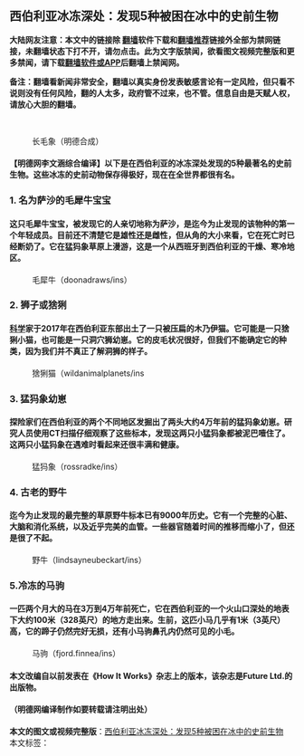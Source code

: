  <h2>西伯利亚冰冻深处：发现5种被困在冰中的史前生物</h2> <p class="notice"><b>大陆网友注意：本文中的链接除 <a href="https://github.com/bannedbook/fanqiang" >翻墙</a>软件下载和<a href="https://github.com/killgcd/justmysocks/blob/master/README.md">翻墙推荐</a>链接外全部为禁网链接，未翻墙状态下打不开，请勿点击。此为文字版禁闻，欲看图文视频完整版和更多禁闻，请下载<a href="https://github.com/bannedbook/fanqiang">翻墙软件或APP</a>后翻墙上禁闻网。</p><p>备注：翻墙看新闻非常安全，翻墙以真实身份发表敏感言论有一定风险，但只看不说则没有任何风险，翻的人太多，政府管不过来，也不管。信息自由是天赋人权，请放心大胆的翻墙。</b></p>  <div class="entry"> <br /> <figure><a href="https://i1.wp.com/upload-images-bucket-v64rleca837do.s3.eu-west-1.amazonaws.com/wp-content/uploads/2021/06/06054449/%E6%9C%AA%E6%A0%87%E9%A2%98-1-%E6%81%A2%E5%A4%8D%E7%9A%84-8.jpg?fit=860%2C484&#038;ssl=1" data-caption="长毛象（明德合成）"></a><figcaption class="wp-caption-text">长毛象（明德合成）</figcaption></figure> <h4>【明德网李文涵综合编译】以下是在西伯利亚的冰冻深处发现的5种最著名的史前生物。这些冰冻的史前动物保存得极好，现在在全世界都很有名。<br /> </h4> <h3><strong>1. 名为萨沙的毛犀牛宝宝 </strong></h3> <h4>这只毛犀牛宝宝，被发现它的人亲切地称为萨沙，是迄今为止发现的该物种的第一个年轻成员。目前还不清楚它是雄性还是雌性，但从角的大小来看，它在死亡时已经断奶了。它在猛犸象草原上漫游，这是一个从西班牙到西伯利亚的干燥、寒冷地区。</h4> <figure id="attachment_40811" aria-describedby="caption-attachment-40811" style="width: 987px" class="wp-caption alignnone"><figcaption id="caption-attachment-40811" class="wp-caption-text">毛犀牛（doonadraws/ins）</figcaption></figure> <h3><strong>2. 狮子或猞猁</strong></h3> <h4><span class='wp_keywordlink'><a href="https://www.bannedbook.org/forum11/topic309.html" title="禁片：“科学”的棍子" target="_blank">科学</a></span>家于2017年在西伯利亚东部出土了一只被压扁的木乃伊猫。它可能是一只猞猁小猫，也可能是一只洞穴狮幼崽。它的皮毛状况很好，但我们不能确定它的种类，因为我们并不真正了解洞狮的样子。</h4> <figure id="attachment_40812" aria-describedby="caption-attachment-40812" style="width: 1157px" class="wp-caption alignnone"><figcaption id="caption-attachment-40812" class="wp-caption-text">猞猁猫（wildanimalplanets/ins</figcaption></figure> <h3><strong>3. 猛犸象幼崽</strong></h3> <h4>探险家们在西伯利亚的两个不同地区发掘出了两头大约4万年前的猛犸象幼崽。研究人员使用CT扫描仔细观察了这些标本，发现这两只小猛犸象都被泥巴噎住了。这两只小猛犸象在遇难时看起来还很丰满和健康。</h4> <figure id="attachment_40816" aria-describedby="caption-attachment-40816" style="width: 836px" class="wp-caption alignnone"><figcaption id="caption-attachment-40816" class="wp-caption-text">猛犸象（rossradke/ins）</figcaption></figure> <h3><strong>4. 古老的野牛</strong></h3> <h4>迄今为止发现的最完整的草原野牛标本已有9000年历史。它有一个完整的心脏、大脑和消化系统，以及近乎完美的血管。一些器官随着时间的推移而缩小了，但还是很了不起。</h4> <figure id="attachment_40817" aria-describedby="caption-attachment-40817" style="width: 951px" class="wp-caption alignnone"><figcaption id="caption-attachment-40817" class="wp-caption-text">野牛（lindsayneubeckart/ins）</figcaption></figure> <h3><strong>5.冷冻的马驹</strong></h3> <h4>一匹两个月大的马在3万到4万年前死亡，它在西伯利亚的一个火山口深处的地表下大约100米（328英尺）的地方走出来。生前，这匹小马几乎有1米（3英尺）高，它的蹄子仍然完好无损，还有小马驹鼻孔内仍然可见的小毛。</h4> <figure id="attachment_40818" aria-describedby="caption-attachment-40818" style="width: 945px" class="wp-caption alignnone"><figcaption id="caption-attachment-40818" class="wp-caption-text">马驹（fjord.finnea/ins）</figcaption></figure> <h4>本文改编自以前发表在《How It Works》杂志上的版本，该杂志是Future Ltd.的出版物。</h4> <h4>（明德网编译制作如要转载请注明出处）</h4> </p> <a name='sharetosocial'></a>       <div><b>本文的图文或视频完整版</b>：<a href='https://www.bannedbook.org/bnews/comments/20210606/1561366.html'>西伯利亚冰冻深处：发现5种被困在冰中的史前生物</a></div>  </div><!--END ENTRY--> <div class="postfooter"> <div>本文标签：</div>  </div><!--END POSTFOOTER--> 